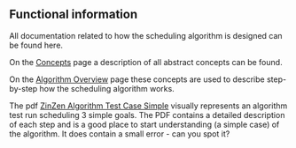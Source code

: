 ## Functional information

All documentation related to how the scheduling algorithm is designed can be
found here.

On the [Concepts](Concepts.md) page a description of all abstract concepts can 
be found.

On the [Algorithm Overview](Algorithm-Overview.md) page these concepts are used to 
describe step-by-step how the scheduling algorithm works.

The pdf [ZinZen Algorithm Test Case Simple](ZinZen%20Algorithm%20Test%20Case%20Simple.pdf) visually
represents an algorithm test run scheduling 3 simple goals. The PDF contains 
a detailed description of each step and is a good place to start understanding
(a simple case) of the algorithm. It does contain a small error - can you spot it?
